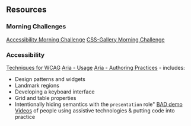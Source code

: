 ## Resources

### Morning Challenges

[Accessibility Morning Challenge](https://github.com/njsfield/accessibility-challenge)
[CSS-Gallery Morning Challenge](https://github.com/njsfield/css-gallery-challenge)

### Accessibility
[Techniques for WCAG](https://www.w3.org/TR/WCAG20-TECHS/)
[Aria - Usage](https://www.w3.org/TR/wai-aria/usage)
[Aria - Authoring Practices](https://www.w3.org/TR/wai-aria-practices/) - includes:
  + Design patterns and widgets
  + Landmark regions
  + Developing a keyboard interface
  + Grid and table properties
  + Intentionally hiding semantics with the `presentation` role"
[BAD demo](https://www.w3.org/WAI/demos/bad/Overview.html)
[Videos](http://www.uiaccess.com/accessucd/resources_videos.html#screen_readers) of people using assistive technologies & putting code into practice
